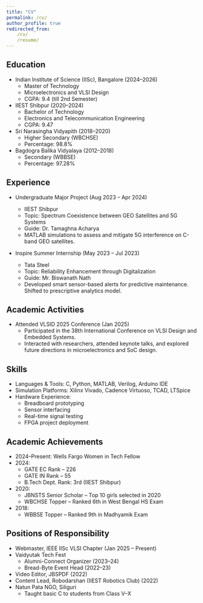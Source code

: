```yaml
---
title: "CV"
permalink: /cv/
author_profile: true
redirected_from:
    /cv/
    /resume/
---
```


<!-- ---
permalink: /
title: "About me"
author_profile: true
redirect_from:

- /about/
- /about.html

--- -->

## Education

* Indian Institute of Science (IISc), Bangalore (2024–2026)
  * Master of Technology
  * Microelectronics and VLSI Design
  * CGPA: 9.4 (till 2nd Semester)
* IIEST Shibpur (2020–2024)
  * Bachelor of Technology
  * Electronics and Telecommunication Engineering
  * CGPA: 9.47
* Sri Narasingha Vidyapith (2018–2020)
  * Higher Secondary (WBCHSE)
  * Percentage: 98.8%
* Bagdogra Balika Vidyalaya (2012–2018)
  * Secondary (WBBSE)
  * Percentage: 97.28%

## Experience

* Undergraduate Major Project (Aug 2023 – Apr 2024)  
  * IIEST Shibpur  
  * Topic: Spectrum Coexistence between GEO Satellites and 5G Systems  
  * Guide: Dr. Tamaghna Acharya  
  * MATLAB simulations to assess and mitigate 5G interference on C-band GEO satellites.

* Inspire Summer Internship (May 2023 – Jul 2023)  
  * Tata Steel  
  * Topic: Reliability Enhancement through Digitalization  
  * Guide: Mr. Biswanath Nath  
  * Developed smart sensor-based alerts for predictive maintenance. Shifted to prescriptive analytics model.

## Academic Activities

* Attended VLSID 2025 Conference (Jan 2025)  
  * Participated in the 38th International Conference on VLSI Design and Embedded Systems.  
  * Interacted with researchers, attended keynote talks, and explored future directions in microelectronics and SoC design.

## Skills

* Languages & Tools: C, Python, MATLAB, Verilog, Arduino IDE  
* Simulation Platforms: Xilinx Vivado, Cadence Virtuoso, TCAD, LTSpice  
* Hardware Experience:
  * Breadboard prototyping
  * Sensor interfacing
  * Real-time signal testing
  * FPGA project deployment

## Academic Achievements

* 2024–Present: Wells Fargo Women in Tech Fellow  
* 2024:
  * GATE EC Rank – 226
  * GATE IN Rank – 55
  * B.Tech Dept. Rank: 3rd (IIEST Shibpur)
* 2020:
  * JBNSTS Senior Scholar – Top 10 girls selected in 2020
  * WBCHSE Topper – Ranked 6th in West Bengal HS Exam
* 2018:
  * WBBSE Topper – Ranked 9th in Madhyamik Exam

## Positions of Responsibility

* Webmaster, IEEE IISc VLSI Chapter (Jan 2025 – Present)  
* Vaidyutak Tech Fest  
  * Alumni-Connect Organizer (2023–24)  
  * Bread-Byte Event Head (2022–23)  
* Video Editor, JBSPDF (2022)  
* Content Lead, Robodarshan (IIEST Robotics Club) (2022)  
* Natun Pata NGO, Siliguri  
  * Taught basic C to students from Class V–X
